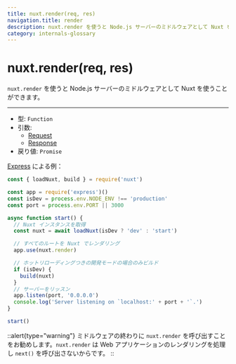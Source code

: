 ```yaml
---
title: nuxt.render(req, res)
navigation.title: render
description: nuxt.render を使うと Node.js サーバーのミドルウェアとして Nuxt を使うことができます。
category: internals-glossary
---
```

# nuxt.render(req, res)

`nuxt.render` を使うと Node.js サーバーのミドルウェアとして Nuxt を使うことができます。

---

- 型: `Function`
- 引数:
  - [Request](https://nodejs.org/api/http.html#http_class_http_incomingmessage)
  - [Response](https://nodejs.org/api/http.html#http_class_http_serverresponse)
- 戻り値: `Promise`

[Express](https://github.com/expressjs/express) による例：

```js
const { loadNuxt, build } = require('nuxt')

const app = require('express')()
const isDev = process.env.NODE_ENV !== 'production'
const port = process.env.PORT || 3000

async function start() {
  // Nuxt インスタンスを取得
  const nuxt = await loadNuxt(isDev ? 'dev' : 'start')

  // すべてのルートを Nuxt でレンダリング
  app.use(nuxt.render)

  // ホットリローディングつきの開発モードの場合のみビルド
  if (isDev) {
    build(nuxt)
  }
  // サーバーをリッスン
  app.listen(port, '0.0.0.0')
  console.log('Server listening on `localhost:' + port + '`.')
}

start()
```

::alert{type="warning"}
ミドルウェアの終わりに `nuxt.render` を呼び出すことをお勧めします。`nuxt.render` は Web アプリケーションのレンダリングを処理し `next()` を呼び出さないからです。
::
